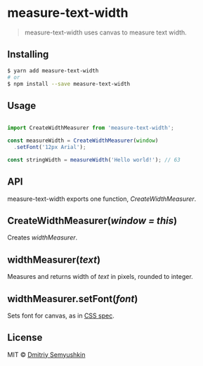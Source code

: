 # measure-text-width

> measure-text-width uses canvas to measure text width.
>

## Installing

```sh
$ yarn add measure-text-width
# or
$ npm install --save measure-text-width
```

## Usage

```js

import CreateWidthMeasurer from 'measure-text-width';

const measureWidth = CreateWidthMeasurer(window)
  .setFont('12px Arial');

const stringWidth = measureWidth('Hello world!'); // 63

```

## API

measure-text-width exports one function, *CreateWidthMeasurer*.

## CreateWidthMeasurer(*window = this*)

Creates *widthMeasurer*.

## widthMeasurer(*text*)

Measures and returns width of *text* in pixels, rounded to integer.

## widthMeasurer.setFont(*font*)

Sets font for canvas, as in [CSS spec](https://developer.mozilla.org/en-US/docs/Web/CSS/font).

## License

MIT © [Dmitriy Semyushkin](https://devg.ru)
